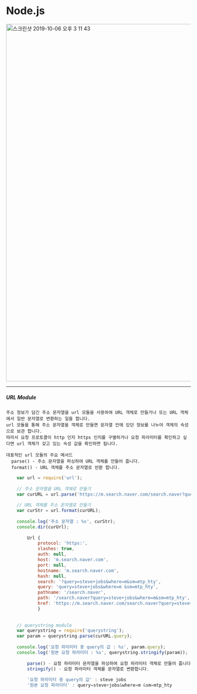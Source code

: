 # Node.js

<img width="974" alt="스크린샷 2019-10-06 오후 3 11 43" src="https://user-images.githubusercontent.com/48753593/66265110-ad591b00-e84b-11e9-9c56-463992e883be.png">


<hr />

##### URL Module
    주소 정보가 담긴 주소 문자열을 url 모듈을 사용하여 URL 객체로 만들거나 또는 URL 객체에서 일반 문자열로 변환하는 일을 합니다.
    url 모듈을 통해 주소 문자열을 객체로 만들면 문자열 안에 있던 정보를 나누어 객체의 속성으로 보관 합니다.
    따라서 요청 프로토콜이 http 인지 https 인지를 구별하거나 요청 파라미터를 확인하고 싶다면 url 객체가 갖고 있는 속성 값을 확인하면 됩니다.
    
    대표적인 url 모듈의 주요 메서드
      parse() - 주소 문자열을 파싱하여 URL 객체를 만들어 줍니다.
      format() - URL 객체를 주소 문자열로 반환 합니다.
      
      
```js
    var url = require('url');
    
    // 주소 문자열을 URL 객체로 만들기
    var curURL = url.parse('https://m.search.naver.com/search.naver?query=steve+jobs&where=m&sm-mtp_hty');
    
    // URL 객체를 주소 문자열로 만들기
    var curStr = url.format(curURL);
    
    console.log('주소 문자열 : %s', curStr);
    console.dir(curUrl);
    
        Url { 
            protocol: 'https:',
            slashes: true,
            auth: null,
            host: 'm.search.naver.com',
            port: null,
            hostname: 'm.search.naver.com',
            hash: null,
            search: '?query=steve+jobs&where=m&sm=mtp_hty',
            query: 'query=steve+jobs&where=m &sm=mtp_hty',
            pathname: '/search.naver',
            path: '/search.naver?query=steve+jobs&where=m&sm=mtp_hty',
            href: 'https://m.search.naver.com/search.naver?query=steve+jobs&where=m&sm-mtp_hty' 
            }
            
    
    // querystring module
    var querystring = require('querystring');
    var param = querystring.parse(curURL.query);
    
    console.log('요청 파라미터 중 query의 값 : %s', param.query);
    console.log('원본 요청 파라미터 : %s', querystring.stringify(param));
    
        parse() - 요청 파라미터 문자열을 파싱하여 요청 파라미터 객체로 만들어 줍니다.
        stringify() - 요청 파라미터 객체를 문자열로 변환합니다.
        
        '요청 파라미터 중 query의 값' : steve jobs
        '원본 요청 파라미터' : query=steve+jobs&where=m &sm=mtp_hty
        
```
